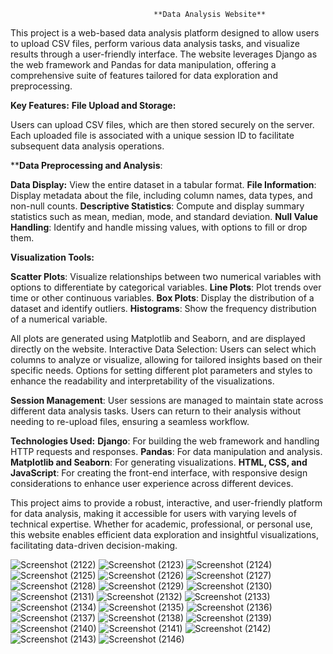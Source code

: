 
                                    **Data Analysis Website**
This project is a web-based data analysis platform designed to allow users to upload CSV files, perform various data analysis tasks, and visualize results through a user-friendly interface. The website leverages Django as the web framework and Pandas for data manipulation, offering a comprehensive suite of features tailored for data exploration and preprocessing.

**Key Features:**
**File Upload and Storage:**

Users can upload CSV files, which are then stored securely on the server.
Each uploaded file is associated with a unique session ID to facilitate subsequent data analysis operations.

****Data Preprocessing and Analysis**:

**Data Display:** View the entire dataset in a tabular format.
**File Information**: Display metadata about the file, including column names, data types, and non-null counts.
**Descriptive Statistics**: Compute and display summary statistics such as mean, median, mode, and standard deviation.
**Null Value Handling**: Identify and handle missing values, with options to fill or drop them.

**Visualization Tools:**

**Scatter Plots**: Visualize relationships between two numerical variables with options to differentiate by categorical variables.
**Line Plots**: Plot trends over time or other continuous variables.
**Box Plots**: Display the distribution of a dataset and identify outliers.
**Histograms**: Show the frequency distribution of a numerical variable.

All plots are generated using Matplotlib and Seaborn, and are displayed directly on the website.
Interactive Data Selection:
Users can select which columns to analyze or visualize, allowing for tailored insights based on their specific needs.
Options for setting different plot parameters and styles to enhance the readability and interpretability of the visualizations.

**Session Management**:  User sessions are managed to maintain state across different data analysis tasks.
Users can return to their analysis without needing to re-upload files, ensuring a seamless workflow.

**Technologies Used:**
**Django**: For building the web framework and handling HTTP requests and responses.
**Pandas**: For data manipulation and analysis.
**Matplotlib and Seaborn**: For generating visualizations.
**HTML, CSS, and JavaScript**: For creating the front-end interface, with responsive design considerations to enhance user experience across different devices.

This project aims to provide a robust, interactive, and user-friendly platform for data analysis, making it accessible for users with varying levels of technical expertise. Whether for academic, professional, or personal use, this website enables efficient data exploration and insightful visualizations, facilitating data-driven decision-making.







![Screenshot (2122)](https://github.com/user-attachments/assets/2b4d47a9-2d1e-4ddf-8c89-795cda334012)
![Screenshot (2123)](https://github.com/user-attachments/assets/07eb4f21-8f37-4826-a6d6-0e1e4dbbc6c5)
![Screenshot (2124)](https://github.com/user-attachments/assets/5287b4bc-52a6-4ed1-a358-f2e4b05ade2d)
![Screenshot (2125)](https://github.com/user-attachments/assets/dd806300-3187-4e4a-ac8e-cb172f46c806)
![Screenshot (2126)](https://github.com/user-attachments/assets/a44a7b81-0ec4-4c48-bb4c-18a3a66cf079)
![Screenshot (2127)](https://github.com/user-attachments/assets/9b2f8868-98be-4a7f-aebe-d4c33b87e17b)
![Screenshot (2128)](https://github.com/user-attachments/assets/07439b1c-ee5d-4581-9faf-09896c0fc3ba)
![Screenshot (2129)](https://github.com/user-attachments/assets/a22be8b2-99a1-4f16-82b6-bceab75184d2)
![Screenshot (2130)](https://github.com/user-attachments/assets/f5cca89f-f8dd-4f9b-a954-003cdc26598f)
![Screenshot (2131)](https://github.com/user-attachments/assets/043d54bd-74e6-4856-8a36-84d1bffcd410)
![Screenshot (2132)](https://github.com/user-attachments/assets/3a50db01-f224-4120-9d7e-c17d956eb35b)
![Screenshot (2133)](https://github.com/user-attachments/assets/beb95a9f-1939-4916-97c6-6d26a7550350)
![Screenshot (2134)](https://github.com/user-attachments/assets/28c65abc-f892-47ea-afc2-fd7d5fd12a8c)
![Screenshot (2135)](https://github.com/user-attachments/assets/1a5bd5f1-df52-4df1-86d2-902875a7cbef)
![Screenshot (2136)](https://github.com/user-attachments/assets/21c2301c-0b4c-494b-9a24-5ba34e222b08)
![Screenshot (2137)](https://github.com/user-attachments/assets/4f39fb78-5aae-481c-8094-48aac4b2c0c1)
![Screenshot (2138)](https://github.com/user-attachments/assets/15c819eb-64ed-4fba-9411-20b322e29714)
![Screenshot (2139)](https://github.com/user-attachments/assets/f4239c85-bf95-44e7-a8b2-91c851a037a4)
![Screenshot (2140)](https://github.com/user-attachments/assets/79dec0bc-ac91-4791-b0c3-2f8fb0431847)
![Screenshot (2141)](https://github.com/user-attachments/assets/671e9ce7-156f-4a17-90a4-88a6d1e3cba2)
![Screenshot (2142)](https://github.com/user-attachments/assets/73734a3d-3893-4e41-a4d2-994f0fa868a9)
![Screenshot (2143)](https://github.com/user-attachments/assets/ffa9033f-26fa-4cff-8ee7-d54cd14ad289)
![Screenshot (2146)](https://github.com/user-attachments/assets/22441a0e-82ce-4d43-bd61-33d5b408c84c)


